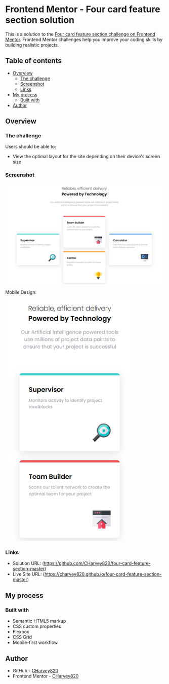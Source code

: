 # Frontend Mentor - Four card feature section solution

This is a solution to the [Four card feature section challenge on Frontend Mentor](https://www.frontendmentor.io/challenges/four-card-feature-section-weK1eFYK). Frontend Mentor challenges help you improve your coding skills by building realistic projects. 

## Table of contents

- [Overview](#overview)
  - [The challenge](#the-challenge)
  - [Screenshot](#screenshot)
  - [Links](#links)
- [My process](#my-process)
  - [Built with](#built-with)
- [Author](#author)

## Overview

### The challenge

Users should be able to:

- View the optimal layout for the site depending on their device's screen size

### Screenshot

![](./ss-final.png)

Mobile Design:

![](./ss-mobile.png)

### Links

- Solution URL: (https://github.com/CHarvey820/four-card-feature-section-master)
- Live Site URL: (https://charvey820.github.io/four-card-feature-section-master)

## My process

### Built with

- Semantic HTML5 markup
- CSS custom properties
- Flexbox
- CSS Grid
- Mobile-first workflow

## Author

- GitHub - [CHarvey820](https://github.com/CHarvey820)
- Frontend Mentor - [CHarvey820](https://www.frontendmentor.io/profile/CHarvey820)

